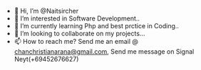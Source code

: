 - 👋 Hi, I’m @Naitsircher
- 👀 I’m interested in Software Development..
- 🌱 I’m currently learning Php and best prctice in Coding..
- 💞️ I’m looking to collaborate on my projects...
- 📫 How to reach me? Send me an email @ chanchristianarana@gmail.com, Send me message on Signal Neyt(+69452676627)

<!---
Naitsircher/Naitsircher is a ✨ special ✨ repository because its `README.md` (this file) appears on your GitHub profile.
You can click the Preview link to take a look at your changes.
--->
